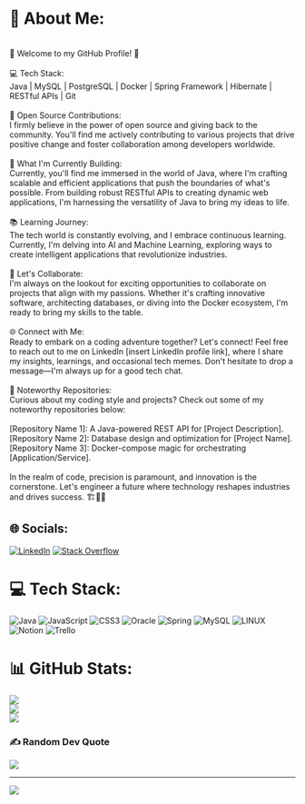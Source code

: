 # 💫 About Me:
<br>🚀 Welcome to my GitHub Profile! 🚀<br><br>💻 Tech Stack:<br>Java | MySQL | PostgreSQL | Docker | Spring Framework | Hibernate | RESTful APIs | Git<br><br>🌱 Open Source Contributions:<br>I firmly believe in the power of open source and giving back to the community. You'll find me actively contributing to various projects that drive positive change and foster collaboration among developers worldwide.<br><br>🔭 What I'm Currently Building:<br>Currently, you'll find me immersed in the world of Java, where I'm crafting scalable and efficient applications that push the boundaries of what's possible. From building robust RESTful APIs to creating dynamic web applications, I'm harnessing the versatility of Java to bring my ideas to life.<br><br>📚 Learning Journey:<br>The tech world is constantly evolving, and I embrace continuous learning. Currently, I'm delving into AI and Machine Learning, exploring ways to create intelligent applications that revolutionize industries.<br><br>💼 Let's Collaborate:<br>I'm always on the lookout for exciting opportunities to collaborate on projects that align with my passions. Whether it's crafting innovative software, architecting databases, or diving into the Docker ecosystem, I'm ready to bring my skills to the table.<br><br>🌐 Connect with Me:<br>Ready to embark on a coding adventure together? Let's connect! Feel free to reach out to me on LinkedIn [insert LinkedIn profile link], where I share my insights, learnings, and occasional tech memes. Don't hesitate to drop a message—I'm always up for a good tech chat.<br><br>🔗 Noteworthy Repositories:<br>Curious about my coding style and projects? Check out some of my noteworthy repositories below:<br><br>[Repository Name 1]: A Java-powered REST API for [Project Description].<br>[Repository Name 2]: Database design and optimization for [Project Name].<br>[Repository Name 3]: Docker-compose magic for orchestrating [Application/Service].<br><br>In the realm of code, precision is paramount, and innovation is the cornerstone. Let's engineer a future where technology reshapes industries and drives success. 🏗️🔬🚀


## 🌐 Socials:
[![LinkedIn](https://img.shields.io/badge/LinkedIn-%230077B5.svg?logo=linkedin&logoColor=white)](https://linkedin.com/in/https://www.linkedin.com/in/juan-gabriel-mansilla/) [![Stack Overflow](https://img.shields.io/badge/-Stackoverflow-FE7A16?logo=stack-overflow&logoColor=white)](https://stackoverflow.com/users/https://stackoverflow.com/users/19780197/jugaman) 

# 💻 Tech Stack:
![Java](https://img.shields.io/badge/java-%23ED8B00.svg?style=for-the-badge&logo=java&logoColor=white) ![JavaScript](https://img.shields.io/badge/javascript-%23323330.svg?style=for-the-badge&logo=javascript&logoColor=%23F7DF1E) ![CSS3](https://img.shields.io/badge/css3-%231572B6.svg?style=for-the-badge&logo=css3&logoColor=white) ![Oracle](https://img.shields.io/badge/Oracle-F80000?style=for-the-badge&logo=oracle&logoColor=white) ![Spring](https://img.shields.io/badge/spring-%236DB33F.svg?style=for-the-badge&logo=spring&logoColor=white) ![MySQL](https://img.shields.io/badge/mysql-%2300f.svg?style=for-the-badge&logo=mysql&logoColor=white) ![LINUX](https://img.shields.io/badge/Linux-FCC624?style=for-the-badge&logo=linux&logoColor=black) ![Notion](https://img.shields.io/badge/Notion-%23000000.svg?style=for-the-badge&logo=notion&logoColor=white) ![Trello](https://img.shields.io/badge/Trello-%23026AA7.svg?style=for-the-badge&logo=Trello&logoColor=white)
# 📊 GitHub Stats:
![](https://github-readme-stats.vercel.app/api?username=Jugaman&theme=vision-friendly-dark&hide_border=false&include_all_commits=true&count_private=true)<br/>
![](https://github-readme-streak-stats.herokuapp.com/?user=Jugaman&theme=vision-friendly-dark&hide_border=false)<br/>
![](https://github-readme-stats.vercel.app/api/top-langs/?username=Jugaman&theme=vision-friendly-dark&hide_border=false&include_all_commits=true&count_private=true&layout=compact)

### ✍️ Random Dev Quote
![](https://quotes-github-readme.vercel.app/api?type=horizontal&theme=gruvbox)

---
[![](https://visitcount.itsvg.in/api?id=Jugaman&icon=5&color=0)](https://visitcount.itsvg.in)

<!-- Proudly created with GPRM ( https://gprm.itsvg.in ) -->
